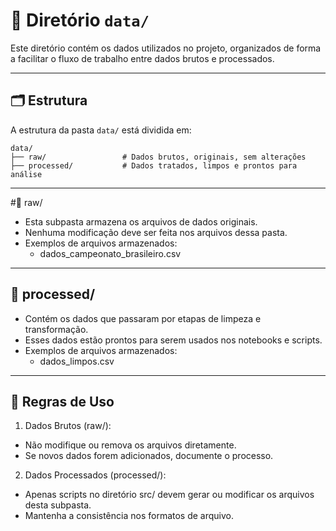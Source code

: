 # 📂 Diretório `data/`

Este diretório contém os dados utilizados no projeto, organizados de forma a facilitar o fluxo de trabalho entre dados brutos e processados.

---

## 🗂️ Estrutura

A estrutura da pasta `data/` está dividida em:

```plaintext
data/
├── raw/                 # Dados brutos, originais, sem alterações
├── processed/           # Dados tratados, limpos e prontos para análise
```
---

#📁 raw/

- Esta subpasta armazena os arquivos de dados originais.
- Nenhuma modificação deve ser feita nos arquivos dessa pasta.
- Exemplos de arquivos armazenados:
  - dados_campeonato_brasileiro.csv

---

## 📁 processed/

- Contém os dados que passaram por etapas de limpeza e transformação.
- Esses dados estão prontos para serem usados nos notebooks e scripts.
- Exemplos de arquivos armazenados:
  - dados_limpos.csv
 
---

## 📜 Regras de Uso

1. Dados Brutos (raw/):
- Não modifique ou remova os arquivos diretamente.
- Se novos dados forem adicionados, documente o processo.
2. Dados Processados (processed/):
- Apenas scripts no diretório src/ devem gerar ou modificar os arquivos desta subpasta.
- Mantenha a consistência nos formatos de arquivo.
